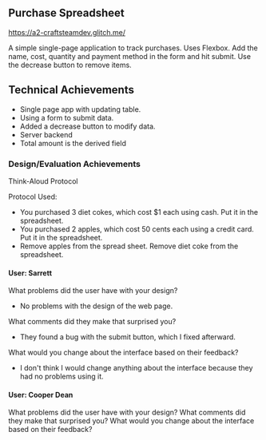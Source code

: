 ## Purchase Spreadsheet
https://a2-craftsteamdev.glitch.me/

A simple single-page application to track purchases. Uses Flexbox. Add the name, cost, quantity and payment method in the form and hit submit. Use the decrease button to remove items.

## Technical Achievements
- Single page app with updating table.
- Using a form to submit data.
- Added a decrease button to modify data.
- Server backend
- Total amount is the derived field

### Design/Evaluation Achievements

Think-Aloud Protocol

Protocol Used:
- You purchased 3 diet cokes, which cost $1 each using cash. Put it in the spreadsheet.
- You purchased 2 apples, which cost 50 cents each using a credit card. Put it in the spreadsheet.
- Remove apples from the spread sheet.
Remove diet coke from the spreadsheet.


#### User: Sarrett
What problems did the user have with your design?
- No problems with the design of the web page.

What comments did they make that surprised you?
- They found a bug with the submit button, which I fixed afterward.

What would you change about the interface based on their feedback?
- I don't think I would change anything about the interface because they had no problems using it.


#### User: Cooper Dean

  What problems did the user have with your design?
  What comments did they make that surprised you?
  What would you change about the interface based on their feedback?
